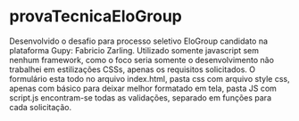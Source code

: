# provaTecnicaEloGroup
Desenvolvido o desafio para processo seletivo EloGroup candidato na plataforma Gupy: Fabricio Zarling.
Utilizado somente javascript sem nenhum framework, como o foco seria somente o desenvolvimento não trabalhei em estilizações CSSs, apenas os requisitos solicitados.
O formulário esta todo no arquivo index.html, pasta css com arquivo style css, apenas com básico para deixar melhor formatado em tela, pasta JS com script.js encontram-se todas as validações, separado em funções para cada solicitação.
